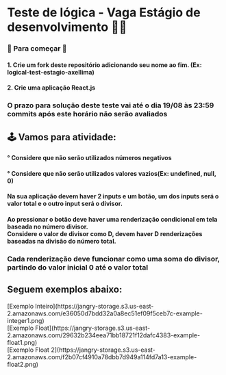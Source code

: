 # Teste de lógica - Vaga Estágio de desenvolvimento 👨‍💻
 
<h3> 🐒 Para começar 🦍 </h3>
<h4>1. Crie um fork deste repositório adicionando seu nome ao fim. (Ex: logical-test-estagio-axellima)</h4>
<h4>2. Crie uma aplicação React.js</h4>

<h3>O prazo para solução deste teste vai até o dia 19/08 às 23:59 commits após este horário não serão avaliados</h3>

<h2>🕹️ Vamos para atividade:</h2>

<h4>° Considere que não serão utilizados números negativos</h4>
<h4>° Considere que não serão utilizados valores vazios(Ex: undefined, null, 0)</h4>
<h4>
  Na sua aplicação devem haver 2 inputs e um botão, um dos inputs será o valor total e o outro input será o divisor.
</h4>
<h4>
  Ao pressionar o botão deve haver uma renderização condicional em tela baseada no número divisor.</br>
Considere o valor de divisor como D, devem haver D renderizações baseadas na divisão do número total.</br>

</h4>
<h3>Cada renderização deve funcionar como uma soma do divisor, partindo do valor inicial 0 até o valor total</h3>
<h2>Seguem exemplos abaixo:</h2>
[Exemplo Inteiro](https://jangry-storage.s3.us-east-2.amazonaws.com/e36050d7bdd32a0a8ec51ef09f5ceb7c-example-integer1.png)
<br/>
[Exemplo Float](https://jangry-storage.s3.us-east-2.amazonaws.com/29632b234eea71bb18721f12dafc4383-example-float1.png)
<br/>
[Exemplo Float 2](https://jangry-storage.s3.us-east-2.amazonaws.com/f2b07cf4910a78dbb7d949a114fd7a13-example-float2.png)
